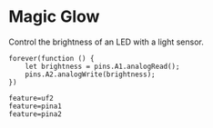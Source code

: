 # Magic Glow

Control the brightness of an LED with a light sensor.

```blocks
forever(function () {
    let brightness = pins.A1.analogRead();
    pins.A2.analogWrite(brightness);
})
```

```config
feature=uf2
feature=pina1
feature=pina2
```